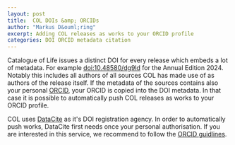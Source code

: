 ```yaml
---
layout: post
title:  COL DOIs &amp; ORCIDs
author: "Markus D&ouml;ring"
excerpt: Adding COL releases as works to your ORCID profile
categories: DOI ORCID metadata citation
---
```


Catalogue of Life issues a distinct DOI for every release which embeds a lot of metadata.
For example [doi:10.48580/dg9ld](https://doi.org/10.48580/dg9ld) for the Annual Edition 2024.
Notably this includes all authors of all sources COL has made use of as authors of the release itself.
If the metadata of the sources contains also your personal [ORCID](https://orcid.org/), your ORCID is copied into the DOI metadata.
In that case it is possible to automatically push COL releases as works to your ORCID profile.

COL uses [DataCite](https://datacite.org/) as it's DOI registration agency.
In order to automatically push works, DataCite first needs once your personal authorisation.
If you are interested in this service, we recommend to follow the [ORCID guidlines](https://support.orcid.org/hc/en-us/articles/360006894594-Auto-updates-in-third-party-systems-DataCite).


